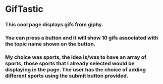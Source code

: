 # GifTastic

### This cool page displays gifs from giphy.
### You can press a button and it will show 10 gifs associated with the topic name shown on the button.
### My choice was sports, the idea is/was to have an array of sports, those sports that I already selected would be displaying in the page. The user has the choice of adding different sports using the submit button provided.
